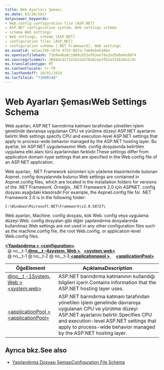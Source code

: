```yaml
---
title: Web Ayarları Şeması
ms.date: 03/30/2017
helpviewer_keywords:
- Web.config configuration file [ASP.NET]
- ASP.NET configuration system, Web settings schema
- schema Web settings
- Web settings, schema [ASP.NET]
- configuration files [ASP.NET]
- configuration schema [.NET Framework], Web settings
ms.assetid: ae1ac356-267d-4753-8d7a-7a04eb45a9be
ms.openlocfilehash: 71b9e46a8c2d60c853af63ee78e2ed5dbe6e98f4
ms.sourcegitcommit: 3094dcd17141b32a570a82ae3f62a331616e2c9c
ms.translationtype: MT
ms.contentlocale: tr-TR
ms.lasthandoff: 10/01/2019
ms.locfileid: "71699148"
---
```

# <a name="web-settings-schema"></a><span data-ttu-id="e6564-102">Web Ayarları Şeması</span><span class="sxs-lookup"><span data-stu-id="e6564-102">Web Settings Schema</span></span>
<span data-ttu-id="e6564-103">Web ayarları, ASP.NET barındırma katmanı tarafından yönetilen işlem genelinde davranışa uygulanan CPU ve yürütme düzeyi ASP.NET ayarlarını belirtir.</span><span class="sxs-lookup"><span data-stu-id="e6564-103">Web settings specify CPU and execution-level ASP.NET settings that apply to process-wide behavior managed by the ASP.NET hosting layer.</span></span> <span data-ttu-id="e6564-104">Bu ayarlar, bir ASP.NET uygulamasının Web. config dosyasında belirtilen uygulama etki alanı türü ayarlarından farklıdır.</span><span class="sxs-lookup"><span data-stu-id="e6564-104">These settings differ from application domain-type settings that are specified in the Web.config file of an ASP.NET application.</span></span>  
  
<span data-ttu-id="e6564-105">Web ayarları, .NET Framework sürümleri için yükleme klasörlerinde bulunan Aspnet. config dosyalarında bulunur.</span><span class="sxs-lookup"><span data-stu-id="e6564-105">Web settings are contained in Aspnet.config files, which are located in the installation folders for versions of the .NET Framework.</span></span> <span data-ttu-id="e6564-106">Örneğin, .NET Framework 2,0 için ASPNET. config dosyası aşağıdaki klasörsdır:</span><span class="sxs-lookup"><span data-stu-id="e6564-106">For example, the Aspnet.config file for .NET Framework 2.0 is in the following folder:</span></span>  
  
`C:\Windows\Microsoft.NET\Framework\v2.0.50727\`  
  
<span data-ttu-id="e6564-107">Web ayarları, Machine. config dosyası, kök Web. config veya uygulama düzeyi Web. config dosyaları gibi diğer yapılandırma dosyalarında kullanılmaz.</span><span class="sxs-lookup"><span data-stu-id="e6564-107">Web settings are not used in any other configuration files such as the machine.config file, the root Web.config, or application-level Web.config files.</span></span>  
  
[<span data-ttu-id="e6564-108"> **\<Yapılandırma >** </span><span class="sxs-lookup"><span data-stu-id="e6564-108">**\<configuration>**</span></span>](../configuration-element.md)  
<span data-ttu-id="e6564-109">&nbsp; @ no__t-1[ **@no__t -4system. Web >** ](system-web-element-web-settings.md)</span><span class="sxs-lookup"><span data-stu-id="e6564-109">&nbsp;&nbsp;[**\<system.web>**](system-web-element-web-settings.md)</span></span>  
<span data-ttu-id="e6564-110">&nbsp; @ no__t-1 @ no__t-2 @ no__t-3[ **\<applicationpool >** ](applicationpool-element-web-settings.md)</span><span class="sxs-lookup"><span data-stu-id="e6564-110">&nbsp;&nbsp;&nbsp;&nbsp;[**\<applicationPool>**](applicationpool-element-web-settings.md)</span></span>  
  
|<span data-ttu-id="e6564-111">Öğe</span><span class="sxs-lookup"><span data-stu-id="e6564-111">Element</span></span>|<span data-ttu-id="e6564-112">Açıklama</span><span class="sxs-lookup"><span data-stu-id="e6564-112">Description</span></span>|  
|-------------|-----------------|  
|[<span data-ttu-id="e6564-113">@no__t -1System. Web ></span><span class="sxs-lookup"><span data-stu-id="e6564-113">\<system.web></span></span>](system-web-element-web-settings.md)|<span data-ttu-id="e6564-114">ASP.NET barındırma katmanının kullandığı bilgileri içerir.</span><span class="sxs-lookup"><span data-stu-id="e6564-114">Contains information that the ASP.NET hosting layer uses.</span></span>|  
|[<span data-ttu-id="e6564-115">\<applicationPool ></span><span class="sxs-lookup"><span data-stu-id="e6564-115">\<applicationPool></span></span>](applicationpool-element-web-settings.md)|<span data-ttu-id="e6564-116">ASP.NET barındırma katmanı tarafından yönetilen işlem genelinde davranışa uygulanan CPU ve yürütme düzeyi ASP.NET ayarlarını belirtir.</span><span class="sxs-lookup"><span data-stu-id="e6564-116">Specifies CPU and execution-level ASP.NET settings that apply to process-wide behavior managed by the ASP.NET hosting layer.</span></span>|  
  
## <a name="see-also"></a><span data-ttu-id="e6564-117">Ayrıca bkz.</span><span class="sxs-lookup"><span data-stu-id="e6564-117">See also</span></span>

- [<span data-ttu-id="e6564-118">Yapılandırma Dosyası Şeması</span><span class="sxs-lookup"><span data-stu-id="e6564-118">Configuration File Schema</span></span>](../index.md)
